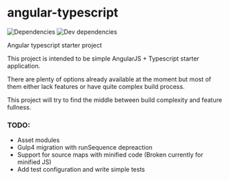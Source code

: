 # angular-typescript

<img src="https://david-dm.org/igogrek/angular-typescript/status.svg" alt="Dependencies">
<img src="https://david-dm.org/igogrek/angular-typescript/dev-status.svg" alt="Dev dependencies">

Angular typescript starter project

This project is intended to be simple AngularJS + Typescript starter application.

There are plenty of options already available at the moment but most of them either lack features or have quite complex build process.

This project will try to find the middle between build complexity and feature fullness.

### TODO:
- Asset modules
- Gulp4 migration with runSequence depreaction
- Support for source maps with minified code (Broken currently for minified JS)
- Add test configuration and write simple tests
